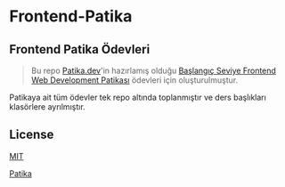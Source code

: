 # Frontend-Patika

## Frontend Patika Ödevleri

> Bu repo [Patika.dev](https://www.patika.dev/tr)'in hazırlamış olduğu [Başlangıç Seviye Frontend Web Development Patikası](https://app.patika.dev/paths/baslangic-seviye-frontend-web-development-patikasi) ödevleri için oluşturulmuştur.

Patikaya ait tüm ödevler tek repo altında toplanmıştır ve ders başlıkları klasörlere ayrılmıştır.

## License

[MIT](https://choosealicense.com/licenses/mit/)

[Patika](https://www.patika.dev)
